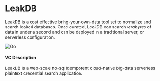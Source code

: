 # LeakDB

LeakDB is a cost effective bring-your-own-data tool set to normalize and search leaked databases. Once curated, LeakDB can search _terabytes_ of data in under a second and can be deployed in a traditional server, or serverless configuration.

![Go](https://github.com/moloch--/leakdb/workflows/Go/badge.svg?branch=master)

#### VC Description

LeakDB is a web-scale no-sql idempotent cloud-native big-data serverless plaintext credential search application.


